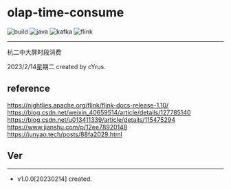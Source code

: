 # olap-time-consume

![build](https://img.shields.io/badge/build-passing-brightgreen)
![java](https://img.shields.io/badge/java-1.8-blue)
![kafka](https://img.shields.io/badge/kafka-2.4.1-663399)
![flink](https://img.shields.io/badge/flink-1.10-orange)

***
杭二中大屏时段消费

2023/2/14星期二 created by cYrus.



## reference
https://nightlies.apache.org/flink/flink-docs-release-1.10/
https://blog.csdn.net/weixin_40659514/article/details/127785140
https://blog.csdn.net/u013411339/article/details/115475294
https://www.jianshu.com/p/12ee78920148
https://junyao.tech/posts/88fa2029.html
## Ver

***

* v1.0.0[20230214] created.

